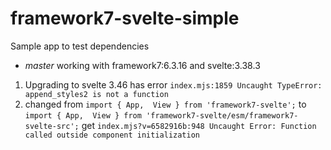 # framework7-svelte-simple
Sample app to test dependencies

- *master* working with framework7:6.3.16 and svelte:3.38.3

1. Upgrading to svelte 3.46 has error `index.mjs:1859 Uncaught TypeError: append_styles2 is not a function`
2. changed from `import { App,  View } from 'framework7-svelte';` to `import { App,  View } from 'framework7-svelte/esm/framework7-svelte-src';` get `index.mjs?v=6582916b:948 Uncaught Error: Function called outside component initialization`


